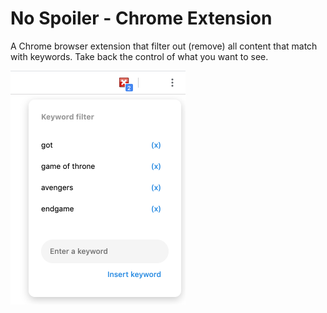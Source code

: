 # No Spoiler - Chrome Extension

A Chrome browser extension that filter out (remove) all content that match with keywords.
Take back the control of what you want to see.

<img width="280" src="./demo-panel.png" />